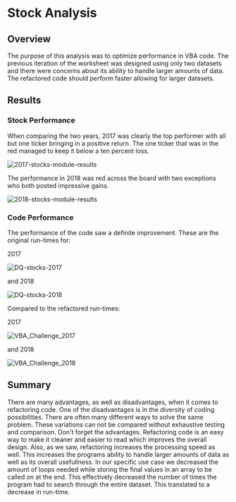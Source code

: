 # Stock Analysis

## Overview
The purpose of this analysis was to optimize performance in VBA code. The previous iteration of the worksheet was designed using only two datasets and there were concerns about its ability to handle larger amounts of data. The refactored code should perform faster allowing for larger datasets.

## Results
### Stock Performance
When comparing the two years, 2017 was clearly the top performer with all but one ticker bringing in a positive return. The one ticker that was in the red managed to keep it below a ten percent loss.

![2017-stocks-module-results](https://user-images.githubusercontent.com/89947873/147859741-87724eba-3579-4b09-9b50-688ea458dd98.png)

The performance in 2018 was red across the board with two exceptions who both posted impressive gains.

![2018-stocks-module-results](https://user-images.githubusercontent.com/89947873/147859776-7baa6836-6c35-45ca-b82d-f372bc327119.png)


### Code Performance
The performance of the code saw a definite improvement. These are the original run-times for:

2017

![DQ-stocks-2017](https://user-images.githubusercontent.com/89947873/147859801-9b5fd348-b54c-4221-823d-bc19c3362dc2.png)

and 2018

![DQ-stocks-2018](https://user-images.githubusercontent.com/89947873/147859804-3f564cc9-e01c-41cd-aaa0-012f452ddbc6.png)

Compared to the refactored run-times:

2017

![VBA_Challenge_2017](https://user-images.githubusercontent.com/89947873/147859812-91cc26e0-5945-40f4-b201-63aa7def8dff.png)

and 2018

![VBA_Challenge_2018](https://user-images.githubusercontent.com/89947873/147859813-db6cea55-4dcb-40c3-ad76-6d9751eec28d.png)


## Summary
There are many advantages, as well as disadvantages, when it comes to refactoring code. One of the disadvantages is in the diversity of coding possibilities. There are often many different ways to solve the same problem. These variations can not be compared without exhaustive testing and comparison. Don't forget the advantages. Refactoring code is an easy way to make it cleaner and easier to read which improves the overall design. Also, as we saw, refactoring increases the processing speed as well. This increases the programs ability to handle larger amounts of data as well as its overall usefullness. In our specific use case we decreased the amount of loops needed while storing the final values in an array to be called on at the end. This effectively decreased the number of times the program had to search through the entire dataset. This translated to a decrease in run-time.


